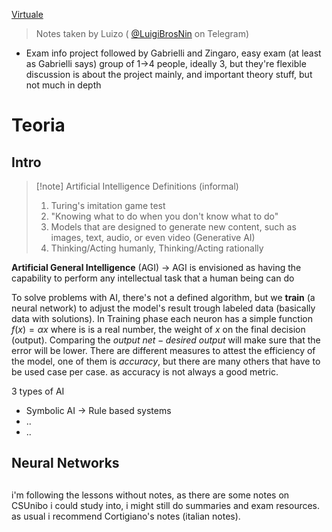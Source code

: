[Virtuale]()

> Notes taken by Luizo ( [@LuigiBrosNin](https://t.me/LuigiBrosNin) on Telegram)

- Exam info
	project followed by Gabrielli and Zingaro, easy exam (at least as Gabrielli says)
	group of 1->4 people, ideally 3, but they're flexible
	discussion is about the project mainly, and important theory stuff, but not much in depth

# Teoria
## Intro
> [!note] Artificial Intelligence Definitions (informal)
> 1. Turing's imitation game test
> 2. "Knowing what to do when you don't know what to do"
> 3. Models that are designed to generate new content, such as images, text, audio, or even video (Generative AI)
> 4. Thinking/Acting humanly, Thinking/Acting rationally

**Artificial General Intelligence** (AGI) -> AGI is envisioned as having the capability to perform any intellectual task that a human being can do

To solve problems with AI, there's not a defined algorithm, but we **train** (a neural network) to adjust the model's result trough labeled data (basically data with solutions).
In Training phase each neuron has a simple function $f(x)=\alpha x$ where is is a real number, the weight of $x$ on the final decision (output).
Comparing the $output\ net - desired \ output$ will make sure that the error will be lower.
There are different measures to attest the efficiency of the model, one of them is *accuracy*, but there are many others that have to be used case per case. as accuracy is not always a good metric.

3 types of AI
- Symbolic AI -> Rule based systems
- ..
- ..
## Neural Networks

## 
i'm following the lessons without notes, as there are some notes on CSUnibo i could study into, i might still do summaries and exam resources. as usual i recommend Cortigiano's notes (italian notes).

